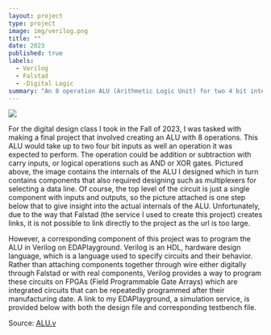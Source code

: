 ```yaml
---
layout: project
type: project
image: img/verilog.png
title: ""
date: 2023
published: true
labels:
  - Verilog
  - Falstad
  - -Digital Logic
summary: "An 8 operation ALU (Arithmetic Logic Unit) for two 4 bit integers I designed."
---
```


<img class="img-fluid" src="../img/cotton/ALU.png">

For the digital design class I took in the Fall of 2023, I was tasked with making a final project that involved creating an ALU with 8 operations. This ALU would take up to two four bit inputs as well an operation it was expected to perform. The operation could be addition or subtraction with carry inputs, or logical operations such as AND or XOR gates. Pictured above, the image contains the internals of the ALU I designed which in turn contains components that also required designing such as multiplexers for selecting a data line. Of course, the top level of the circuit is just a single component with inputs and outputs, so the picture attached is one step below that to give insight into the actual internals of the ALU. Unfortunately, due to the way that Falstad (the service I used to create this project) creates links, it is not possible to link directly to the project as the url is too large.

However, a corresponding component of this project was to program the ALU in Verilog on EDAPlayground. Verilog is an HDL, hardware design language, which is a language used to specify circuits and their behavior. Rather than attaching components together through wire either digitally through Falstad or with real components, Verilog provides a way to program these circuits on FPGAs (Field Programmable Gate Arrays) which are integrated circuits that can be repeatedly programmed after their manufacturing date. A link to my EDAPlayground, a simulation service, is provided below with both the design file and corresponding testbench file.



Source: <a href="https://www.edaplayground.com/x/gKmU"><i class="large github icon "></i>ALU.v</a>
